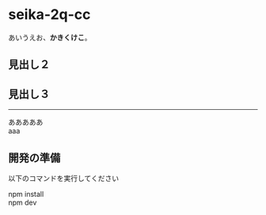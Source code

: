 # seika-2q-cc

あいうえお、**かきくけこ**。

## 見出し２

##  見出し３


----

あああああ  
aaa

##  開発の準備
以下のコマンドを実行してください  

npm install  
npm dev  
